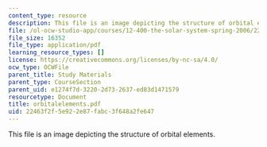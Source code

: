```yaml
---
content_type: resource
description: This file is an image depicting the structure of orbital elements.
file: /ol-ocw-studio-app/courses/12-400-the-solar-system-spring-2006/22463f2f5e922e87fabc3f648a2fe647_orbitalelements.pdf
file_size: 16352
file_type: application/pdf
learning_resource_types: []
license: https://creativecommons.org/licenses/by-nc-sa/4.0/
ocw_type: OCWFile
parent_title: Study Materials
parent_type: CourseSection
parent_uid: e1274f7d-3220-2d73-2637-ed83d1471579
resourcetype: Document
title: orbitalelements.pdf
uid: 22463f2f-5e92-2e87-fabc-3f648a2fe647
---
```

This file is an image depicting the structure of orbital elements.